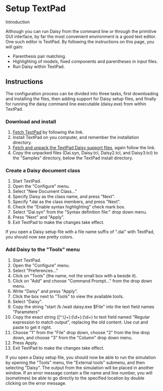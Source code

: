 # Setup TextPad
Introduction

Although you can run Daisy from the command line or through the primitive GUI interface, by far the most convenient environment is a good text editor. One such editor is TextPad. By following the instructions on this page, you will gain:

* Parenthesis pair matching.
* Highlighting of models, fixed components and parentheses in input files.
* Run Daisy within TextPad.

## Instructions

The configuration process can be divided into three tasks, first downloading and installing the files, then adding support for Daisy setup files, and finally for running the daisy command line executable (daisy.exe) from within TextPad.
### Download and install

1. [Fetch TextPad](http://www.textpad.com/) by following the link.
2. Install TextPad on you computer, and remember the installation directory.
3. [Fetch and unpack the TextPad Daisy support files](https://daisy.ku.dk/download/windows/textpad/textpad-daisy-v2.0.zip), again follow the link.
4. Copy the unpacked files (Dai.syn, Daisy.tcl, Daisy2.tcl, and Daisy3.tcl) to the "Samples" directory, below the TextPad install directory.

### Create a Daisy document class

1. Start TextPad.
2. Open the "Configure" menu.
3. Select "New Document Class..."
4. Specify Daisy as the class name, and press "Next".
5. Specify *.dai as the class members, and press "Next".
6. Check the "Enable syntax highlighting" check mark box.
7. Select "Dai.syn" from the "Syntax definition file:" drop down menu.
8. Press "Next" and "Apply".
9. Exit TextPad to make the changes take effect.

If you open a Daisy setup file with a file name suffix of ".dai" with TextPad, you should now see pretty colors.

### Add Daisy to the "Tools" menu

1. Start TextPad.
2. Open the "Configure" menu.
3. Select "Preferences..."
4. Click on "Tools" (the name, not the small box with a beside it).
5. Click on "Add" and choose "Command Prompt..." from the drop down menu.
6. Write "Daisy" and press "Apply".
7. Click the box next to "Tools" to view the available tools.
8. Select "Daisy".
9. Copy the string "start /b /wait daisy.exe $File" into the text field names "Parameters"
10. Copy the exact string ([^:\\]+):(\d+):(\d+) to text field named "Regular expression to match output", replacing the old content. Use cut and paste to get it right.
11. Choose "1" from the "File" drop down, choose "2" from the line drop down, and choose "3" from the "Column" drop down menu.
12. Press Apply.
13. Exit TextPad to make the changes take effect.

If you open a Daisy setup file, you should now be able to run the simulation by opening the "Tools" menu, the "External tools" submenu, and then selecting "Daisy". The output from the simulation will be placed in another window. If an error message contain a file name and line number, you will (sometimes) be able to go directly to the specified location by double clicking on the error message.